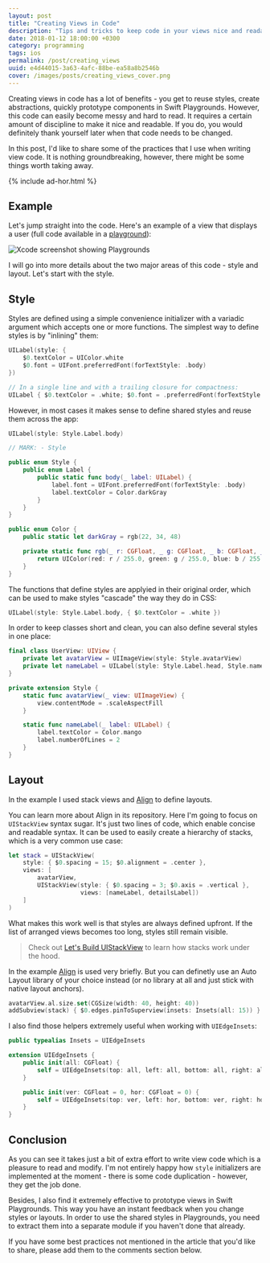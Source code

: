 ```yaml
---
layout: post
title: "Creating Views in Code"
description: "Tips and tricks to keep code in your views nice and readable"
date: 2018-01-12 18:00:00 +0300
category: programming
tags: ios
permalink: /post/creating_views
uuid: e4d44015-3a63-4afc-88be-ea58a8b2546b
cover: /images/posts/creating_views_cover.png
---
```


Creating views in code has a lot of benefits - you get to reuse styles, create abstractions, quickly prototype components in Swift Playgrounds. However, this code can easily become messy and hard to read. It requires a certain amount of discipline to make it nice and readable. If you do, you would definitely thank yourself later when that code needs to be changed.

In this post, I'd like to share some of the practices that I use when writing view code. It is nothing groundbreaking, however, there might be some things worth taking away.

{% include ad-hor.html %}

## Example

Let's jump straight into the code. Here's an example of a view that displays a user (full code available in a <a href="{{ site.url }}/playgrounds/creating_views.playground.zip">playground</a>):

<img alt="Xcode screenshot showing Playgrounds" src="{{ site.url }}/images/posts/creating_views_01.png" class="Screenshot">

I will go into more details about the two major areas of this code - style and layout. Let's start with the style.

## Style

Styles are defined using a simple convenience initializer with a variadic argument which accepts one or more functions. The simplest way to define styles is by "inlining" them:

```swift
UILabel(style: {
    $0.textColor = UIColor.white
    $0.font = UIFont.preferredFont(forTextStyle: .body)
})

// In a single line and with a trailing closure for compactness:
UILabel { $0.textColor = .white; $0.font = .preferredFont(forTextStyle: .body) }
```

However, in most cases it makes sense to define shared styles and reuse them across the app:

```swift
UILabel(style: Style.Label.body)

// MARK: - Style

public enum Style {
    public enum Label {
        public static func body(_ label: UILabel) {
            label.font = UIFont.preferredFont(forTextStyle: .body)
            label.textColor = Color.darkGray
        }
    }
}

public enum Color {
    public static let darkGray = rgb(22, 34, 48)

    private static func rgb(_ r: CGFloat, _ g: CGFloat, _ b: CGFloat, _ a: CGFloat = 1.0) -> UIColor {
        return UIColor(red: r / 255.0, green: g / 255.0, blue: b / 255.0, alpha: a)
    }
}
```

The functions that define styles are applyied in their original order, which can be used to make styles "cascade" the way they do in CSS:

```swift
UILabel(style: Style.Label.body, { $0.textColor = .white })
```

In order to keep classes short and clean, you can also define several styles in one place:

```swift
final class UserView: UIView {
    private let avatarView = UIImageView(style: Style.avatarView)
    private let nameLabel = UILabel(style: Style.Label.head, Style.nameLabel)
}

private extension Style {
    static func avatarView(_ view: UIImageView) {
        view.contentMode = .scaleAspectFill
    }

    static func nameLabel(_ label: UILabel) {
        label.textColor = Color.mango
        label.numberOfLines = 2
    }
}
```


## Layout

In the example I used stack views and [Align](https://github.com/kean/Align) to define layouts.

You can learn more about Align in its repository. Here I'm going to focus on `UIStackView` syntax sugar. It's just two lines of code, which enable concise and readable syntax. It can be used to easily create a hierarchy of stacks, which is a very common use case:

```swift
let stack = UIStackView(
    style: { $0.spacing = 15; $0.alignment = .center },
    views: [
        avatarView,
        UIStackView(style: { $0.spacing = 3; $0.axis = .vertical },
                    views: [nameLabel, detailsLabel])
    ]
)
```

What makes this work well is that styles are always defined upfront. If the list of arranged views becomes too long, styles still remain visible. 

> Check out [Let's Build UIStackView](https://kean.github.io/post/lets-build-uistackview) to learn how stacks work under the hood.

In the example [Align](https://github.com/kean/Align) is used very briefly. But you can definetly use an Auto Layout library of your choice instead (or no library at all and just stick with native layout anchors).

```swift
avatarView.al.size.set(CGSize(width: 40, height: 40))
addSubview(stack) { $0.edges.pinToSuperview(insets: Insets(all: 15)) }
```

I also find those helpers extremely useful when working with `UIEdgeInsets`:

```swift
public typealias Insets = UIEdgeInsets

extension UIEdgeInsets {
    public init(all: CGFloat) {
        self = UIEdgeInsets(top: all, left: all, bottom: all, right: all)
    }

    public init(ver: CGFloat = 0, hor: CGFloat = 0) {
        self = UIEdgeInsets(top: ver, left: hor, bottom: ver, right: hor)
    }
}
```

## Conclusion

As you can see it takes just a bit of extra effort to write view code which is a pleasure to read and modify. I'm not entirely happy how `style` initializers are implemented at the moment - there is some code duplication - however, they get the job done.

Besides, I also find it extremely effective to prototype views in Swift Playgrounds. This way you have an instant feedback when you change styles or layouts. In order to use the shared styles in Playgrounds, you need to extract them into a separate module if you haven't done that already.

If you have some best practices not mentioned in the article that you'd like to share, please add them to the comments section below.
